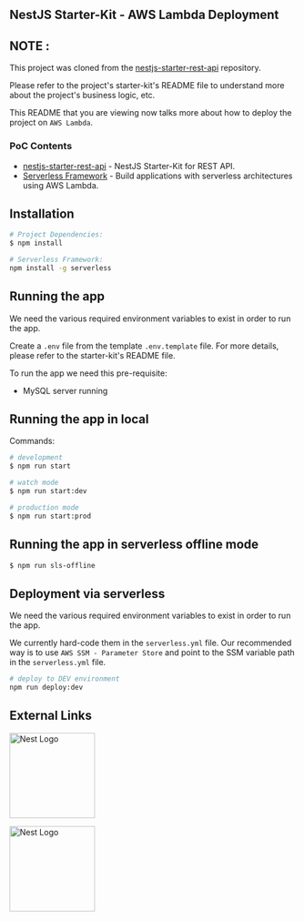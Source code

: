 ## NestJS Starter-Kit - AWS Lambda Deployment

## NOTE : 

This project was cloned from the [nestjs-starter-rest-api](https://github.com/monstar-lab-oss/nestjs-starter-rest-api) repository.

Please refer to the project's starter-kit's README file to understand more about the project's business logic, etc.

This README that you are viewing now talks more about how to deploy the project on `AWS Lambda`.

### PoC Contents

- [nestjs-starter-rest-api](https://github.com/monstar-lab-oss/nestjs-starter-rest-api) - NestJS Starter-Kit for REST API.
- [Serverless Framework](https://github.com/serverless/serverless) - Build applications with serverless architectures using AWS Lambda.

## Installation

```bash
# Project Dependencies:
$ npm install

# Serverless Framework:
npm install -g serverless
```

## Running the app

We need the various required environment variables to exist in order to run the app.

Create a `.env` file from the template `.env.template` file. For more details, please refer to the starter-kit's README file.

To run the app we need this pre-requisite:

- MySQL server running

## Running the app in local


Commands:

```bash
# development
$ npm run start

# watch mode
$ npm run start:dev

# production mode
$ npm run start:prod
```

## Running the app in serverless offline mode

```bash
$ npm run sls-offline
```

## Deployment via serverless

We need the various required environment variables to exist in order to run the app. 

We currently hard-code them in the `serverless.yml` file. Our recommended way is to use `AWS SSM - Parameter Store` and point to the SSM variable path in the `serverless.yml` file.


```sh
# deploy to DEV environment
npm run deploy:dev
```

## External Links

<a href="http://nestjs.com/" target="blank"><img src="https://nestjs.com/img/logo.svg" width="150" alt="Nest Logo" /></a>

<a href="https://www.serverless.com/" target="blank"><img src="https://user-images.githubusercontent.com/2752551/30405068-a7733b34-989e-11e7-8f66-7badaf1373ed.png" width="150" alt="Nest Logo" /></a>
